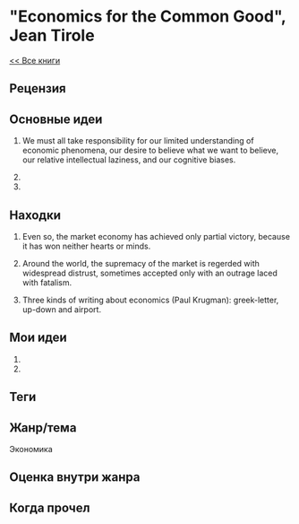 # "Economics for the Common Good", Jean Tirole

[<< Все книги](../README.md)

## Рецензия



## Основные идеи

1. We must all take responsibility for our limited understanding of economic phenomena, our desire to believe what we want to believe, our relative intellectual laziness, and our cognitive biases.

2. 

3. 


## Находки

1. Even so, the market economy has achieved only partial victory, because it has won neither hearts or minds.

2. Around the world, the supremacy of the market is regerded with widespread distrust, sometimes accepted only with an outrage laced with fatalism.

3. Three kinds of writing about economics (Paul Krugman): greek-letter, up-down and airport. 


## Мои идеи

1. 

2.


## Теги




## Жанр/тема

Экономика


## Оценка внутри жанра




## Когда прочел

